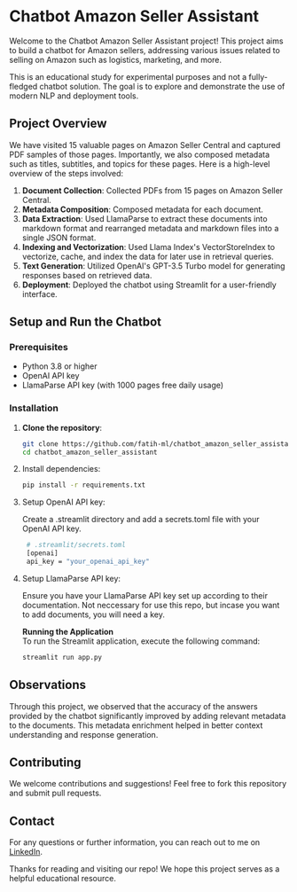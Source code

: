 # Chatbot Amazon Seller Assistant

Welcome to the Chatbot Amazon Seller Assistant project! This project aims to build a chatbot for Amazon sellers, addressing various issues related to selling on Amazon such as logistics, marketing, and more.

This is an educational study for experimental purposes and not a fully-fledged chatbot solution. The goal is to explore and demonstrate the use of modern NLP and deployment tools.

## Project Overview

We have visited 15 valuable pages on Amazon Seller Central and captured PDF samples of those pages. Importantly, we also composed metadata such as titles, subtitles, and topics for these pages. Here is a high-level overview of the steps involved:

1. **Document Collection**: Collected PDFs from 15 pages on Amazon Seller Central.
2. **Metadata Composition**: Composed metadata for each document.
3. **Data Extraction**: Used LlamaParse to extract these documents into markdown format and rearranged metadata and markdown files into a single JSON format.
4. **Indexing and Vectorization**: Used Llama Index's VectorStoreIndex to vectorize, cache, and index the data for later use in retrieval queries.
5. **Text Generation**: Utilized OpenAI's GPT-3.5 Turbo model for generating responses based on retrieved data.
6. **Deployment**: Deployed the chatbot using Streamlit for a user-friendly interface.

## Setup and Run the Chatbot

### Prerequisites

- Python 3.8 or higher
- OpenAI API key
- LlamaParse API key (with 1000 pages free daily usage)

### Installation

1. **Clone the repository**:

   ```bash
   git clone https://github.com/fatih-ml/chatbot_amazon_seller_assistant.git
   cd chatbot_amazon_seller_assistant
   ```

2. Install dependencies:

   ```bash
   pip install -r requirements.txt
   ```

3. Setup OpenAI API key:

   Create a .streamlit directory and add a secrets.toml file with your OpenAI API key.

   ```bash
    # .streamlit/secrets.toml
    [openai]
    api_key = "your_openai_api_key"
   ```

4. Setup LlamaParse API key:

   Ensure you have your LlamaParse API key set up according to their documentation. Not neccessary for use this repo, but incase you want to add documents, you will need a key.

   **Running the Application**  
    To run the Streamlit application, execute the following command:

   ```bash
   streamlit run app.py
   ```

## Observations

Through this project, we observed that the accuracy of the answers provided by the chatbot significantly improved by adding relevant metadata to the documents. This metadata enrichment helped in better context understanding and response generation.

## Contributing

We welcome contributions and suggestions! Feel free to fork this repository and submit pull requests.

## Contact

For any questions or further information, you can reach out to me on [LinkedIn](https://www.linkedin.com/in/fatih-calik-ml/).

Thanks for reading and visiting our repo! We hope this project serves as a helpful educational resource.
